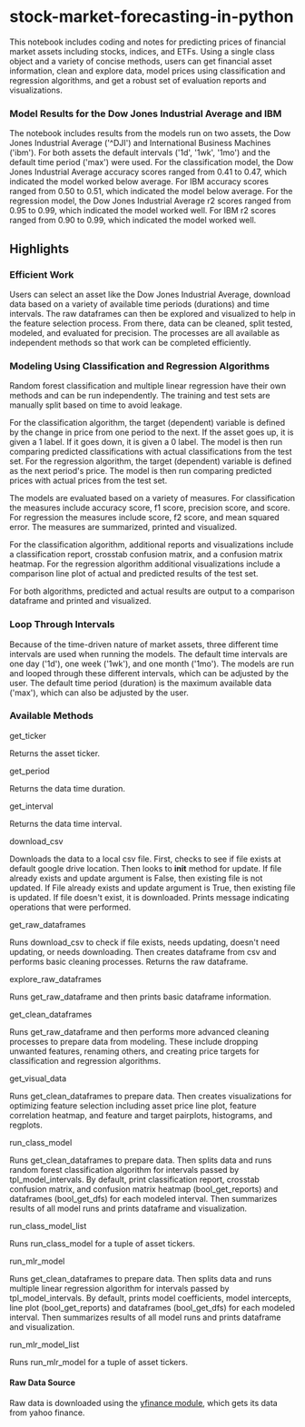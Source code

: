 # stock-market-forecasting-in-python
This notebook includes coding and notes for predicting prices of financial market assets including stocks, indices, and ETFs. Using a single class object and a variety of concise methods, users can get financial asset information, clean and explore data, model prices using classification and regression algorithms, and get a robust set of evaluation reports and visualizations.

### Model Results for the Dow Jones Industrial Average and IBM

The notebook includes results from the models run on two assets, the Dow Jones Industrial Average ('^DJI') and International Business Machines ('ibm'). For both assets the default intervals ('1d', '1wk', '1mo') and the default time period ('max') were used.
For the classification model, the Dow Jones Industrial Average accuracy scores ranged from 0.41 to 0.47, which indicated the model worked below average. For IBM accuracy scores ranged from 0.50 to 0.51, which indicated the model below average.
For the regression model, the Dow Jones Industrial Average r2 scores ranged from 0.95 to 0.99, which indicated the model worked well. For IBM r2 scores ranged from 0.90 to 0.99, which indicated the model worked well.


## Highlights

### Efficient Work
Users can select an asset like the Dow Jones Industrial Average, download data based on a variety of available time periods (durations) and time intervals. The raw dataframes can then be explored and visualized to help in the feature selection process. From there, data can be cleaned, split tested, modeled, and evaluated for precision. The processes are all available as independent methods so that work can be completed efficiently.
 
### Modeling Using Classification and Regression Algorithms
Random forest classification and multiple linear regression have their own methods and can be run independently. The training and test sets are manually split based on time to avoid leakage.
 
For the classification algorithm, the target (dependent) variable is defined by the change in price from one period to the next. If the asset goes up, it is given a 1 label. If it goes down, it is given a 0 label. The model is then run comparing predicted classifications with actual classifications from the test set. For the regression algorithm, the target (dependent) variable is defined as the next period's price. The model is then run comparing predicted prices with actual prices from the test set.
 
The models are evaluated based on a variety of measures. For classification the measures include accuracy score, f1 score, precision score, and score. For regression the measures include score, f2 score, and mean squared error. The measures are summarized, printed and visualized.
 
For the classification algorithm, additional reports and visualizations include a classification report, crosstab confusion matrix, and a confusion matrix heatmap. For the regression algorithm additional visualizations include a comparison line plot of actual and predicted results of the test set.

For both algorithms, predicted and actual results are output to a comparison dataframe and printed and visualized. 

### Loop Through Intervals

Because of the time-driven nature of market assets, three different time intervals are used when running the models. The default time intervals are one day ('1d'), one week ('1wk'), and one month ('1mo'). The models are run and looped through these different intervals, which can be adjusted by the user. The default time period (duration) is the maximum available data ('max'), which can also be adjusted by the user.


### Available Methods

get_ticker

Returns the asset ticker.

get_period

Returns the data time duration.

get_interval

Returns the data time interval.

download_csv

Downloads the data to a local csv file. First, checks to see if file exists at default google drive location. Then looks to __init__ method for update. If file already exists and update argument is False, then existing file is not updated. If File already exists and update argument is True, then existing file is updated. If file doesn't exist, it is downloaded. Prints message indicating operations that were performed.

get_raw_dataframes

Runs download_csv to check if file exists, needs updating, doesn't need updating, or needs downloading. Then creates dataframe from csv and performs basic cleaning processes. Returns the raw dataframe.

explore_raw_dataframes

Runs get_raw_dataframe and then prints basic dataframe information.

get_clean_dataframes

Runs get_raw_dataframe and then performs more advanced cleaning processes to prepare data from modeling. These include dropping unwanted features, renaming others, and creating price targets for classification and regression algorithms.
 
get_visual_data

Runs get_clean_dataframes to prepare data. Then creates visualizations for optimizing feature selection including asset price line plot, feature correlation heatmap, and feature and target pairplots, histograms, and regplots.

run_class_model

Runs get_clean_dataframes to prepare data. Then splits data and runs random forest classification algorithm for intervals passed by tpl_model_intervals. By default, print classification report, crosstab confusion matrix, and confusion matrix heatmap (bool_get_reports) and dataframes (bool_get_dfs) for each modeled interval. Then summarizes results of all model runs and prints dataframe and visualization.

run_class_model_list

Runs run_class_model for a tuple of asset tickers.

run_mlr_model

Runs get_clean_dataframes to prepare data. Then splits data and runs multiple linear regression algorithm for intervals passed by tpl_model_intervals. By default, prints model coefficients, model intercepts, line plot (bool_get_reports) and dataframes (bool_get_dfs) for each modeled interval. Then summarizes results of all model runs and prints dataframe and visualization.

run_mlr_model_list

Runs run_mlr_model for a tuple of asset tickers.

#### Raw Data Source

Raw data is downloaded using the [yfinance module](https://pypi.org/project/yfinance), which gets its data from yahoo finance.


